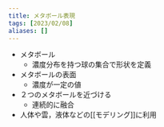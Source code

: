 ```yaml
---
title: メタボール表現
tags: [2023/02/08]
aliases: []
---
```


- メタボール
	- 濃度分布を持つ球の集合で形状を定義
- メタボールの表面
	- 濃度が一定の値
- ２つのメタボールを近づける
	- 連続的に融合
- 人体や雲，液体などの[[モデリング]]に利用